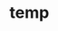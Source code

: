 # temp



















































































































































































































































































































































































